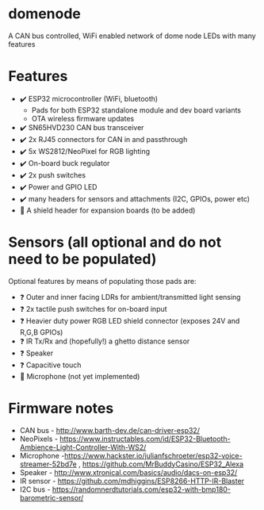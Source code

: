 # domenode
A CAN bus controlled, WiFi enabled network of dome node LEDs with many features

# Features
* :heavy_check_mark: ESP32 microcontroller (WiFi, bluetooth)
  * Pads for both ESP32 standalone module and dev board variants
  * OTA wireless firmware updates
* :heavy_check_mark: SN65HVD230 CAN bus transceiver
* :heavy_check_mark: 2x RJ45 connectors for CAN in and passthrough
* :heavy_check_mark: 5x WS2812/NeoPixel for RGB lighting
* :heavy_check_mark: On-board buck regulator
* :heavy_check_mark: 2x push switches
* :heavy_check_mark: Power and GPIO LED
* :heavy_check_mark: many headers for sensors and attachments (I2C, GPIOs, power etc)
* :red_circle: A shield header for expansion boards (to be added)


# Sensors (all optional and do not need to be populated)
Optional features by means of populating those pads are:
* :question: Outer and inner facing LDRs for ambient/transmitted light sensing
* :question: 2x tactile push switches for on-board input
* :question: Heavier duty power RGB LED shield connector (exposes 24V and R,G,B GPIOs)
* :question: IR Tx/Rx and (hopefully!) a ghetto distance sensor
* :question: Speaker
* :question: Capacitive touch
* :red_circle: Microphone (not yet implemented)

# Firmware notes
* CAN bus - http://www.barth-dev.de/can-driver-esp32/
* NeoPixels - https://www.instructables.com/id/ESP32-Bluetooth-Ambience-Light-Controller-With-WS2/
* Microphone -https://www.hackster.io/julianfschroeter/esp32-voice-streamer-52bd7e , https://github.com/MrBuddyCasino/ESP32_Alexa
* Speaker - http://www.xtronical.com/basics/audio/dacs-on-esp32/
* IR sensor - https://github.com/mdhiggins/ESP8266-HTTP-IR-Blaster
* I2C bus - https://randomnerdtutorials.com/esp32-with-bmp180-barometric-sensor/